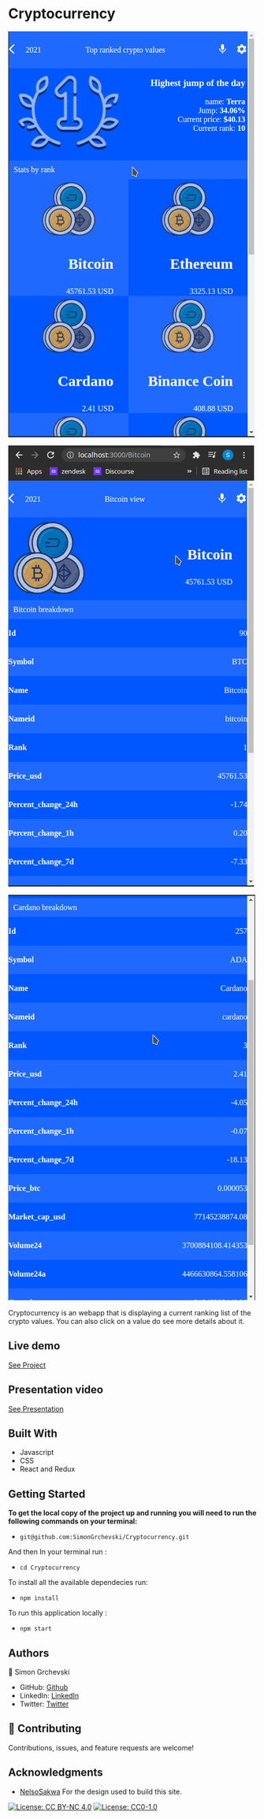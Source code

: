 # Cryptocurrency

![screenshot](./sc.png)

![screenshot](./sc2.png)

![screenshot](./sc3.png)

Cryptocurrency is an webapp that is displaying a current ranking list of the crypto values. You can also click on a value do see more details about it.

## Live demo

[See Project](https://simongrchevski.github.io/Cryptocurrency/)

## Presentation video
[See Presentation](https://www.loom.com/share/0b4b6184632e451e88e2a0ac5695a76a)

## Built With

- Javascript
- CSS
- React and Redux

## Getting Started

**To get the local copy of the project up and running you will need to run the following commands on your terminal:**

- `git@github.com:SimonGrchevski/Cryptocurrency.git`

And then In your terminal run :

- `cd Cryptocurrency`

To install all the available dependecies run:

- `npm install`

To run this application locally :

- `npm start`

## Authors

👤 Simon Grchevski

- GitHub: [Github](https://github.com/SimonGrchevski)
- LinkedIn: [LinkedIn](https://www.linkedin.com/in/simon-grchevski-682935209/)
- Twitter: [Twitter](https://twitter.com/grchevski)

## 🤝 Contributing

Contributions, issues, and feature requests are welcome!

## Acknowledgments
- [NelsoSakwa](https://www.behance.net/sakwadesignstudio) For the design used to build this site.


[![License: CC BY-NC 4.0](https://licensebuttons.net/l/by-nc/4.0/80x15.png)](https://creativecommons.org/licenses/by-nc/4.0/)
[![License: CC0-1.0](https://licensebuttons.net/l/zero/1.0/80x15.png)](http://creativecommons.org/publicdomain/zero/1.0/)


